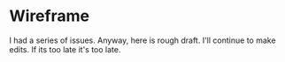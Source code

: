 # Wireframe
I had a series of issues. Anyway, here is rough draft.  I'll continue to make edits.  If its too late it's too late.
